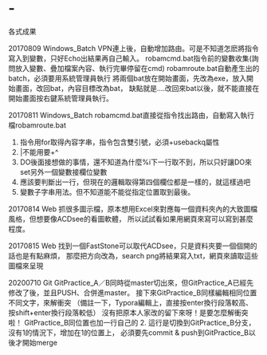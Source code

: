 # -
各式成果

20170809 Windows_Batch
VPN連上後，自動增加路由。可是不知道怎麽將指令寫入到變數，只好Echo出結果再自己輸入。
robamcmd.bat指令前的變數收集(詢問放入變數、疊加檔案內容、執行完畢停留在cmd)
robamroute.bat自動產生出的batch，必須要用系統管理員執行
將兩個bat放在開始畫面，先改為exe，放入開始畫面，改回bat，內容目標改為bat，
缺點就是....改回來bat以後，就不能直接在開始畫面按右鍵系統管理員執行。

20170811 Windows_Batch
robamcmd.bat直接從指令找出路由，自動寫入執行檔robamroute.bat
1. 指令用for取得內容字串，指令包含雙引號，必須+usebackq屬性
2. |不能用要+^
3. DO後面接想做的事情，還不知道為什麼%i下一行取不到，所以只好讓DO來set另外一個變數接欄位變數
4. 應該要判斷出一行，但現在的邏輯取得第四個欄位都是一樣的，就這樣過吧
5. 變數子字串用法。但不知道能不能從指定位置取到最後。

20170814 Web
抓很多圖示檔，原本想用Excel來對應每一個資料夾內的大致圖檔風格，但想要像ACDsee的看圖軟體，
所以試試看如果用網頁來寫可以寫到甚麼程度。

20170815 Web
找到一個FastStone可以取代ACDsee，只是資料夾要一個個開的話也是有點麻煩，
那麼把方向改為，search png將結果寫入txt，網頁來讀取這些圖檔來呈現

20200710 Git
GitPractice_A／B同時從master切出來，但GitPractice_A已經先修改了後，並且PUSH、合併進master。
接下來GitPractice_B同樣編輯相同位置不同文字，來解衝突
（備註一下，Typora編輯上，直接按enter換行段落較高、按shift+enter換行段落較低）
沒有把原本人家改的留下來呀！是要怎麼解衝突啦！
GitPractice_B同位置也加一行自己的
2. 這行是切換到GitPractice_B分支，沒有1的情況下，增加在1的位置上，
   必須要先commit & push到GitPractice_B以後才開始merge
